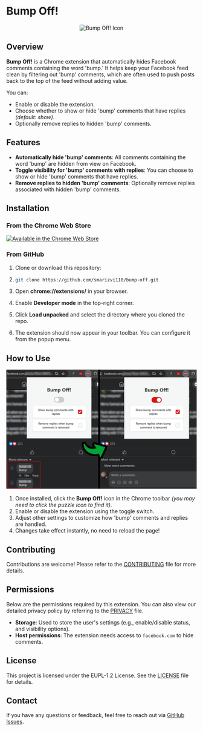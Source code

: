 # Bump Off!

<div align="center">
    <img src="Icons/icon.svg" alt="Bump Off! Icon">
</div>

## Overview

**Bump Off!** is a Chrome extension that automatically hides Facebook comments containing the word 'bump.' It helps keep your Facebook feed clean by filtering out 'bump' comments, which are often used to push posts back to the top of the feed without adding value.

You can:

- Enable or disable the extension.
- Choose whether to show or hide 'bump' comments that have replies *(default: show)*.
- Optionally remove replies to hidden 'bump' comments.

## Features

- **Automatically hide 'bump' comments**: All comments containing the word 'bump' are hidden from view on Facebook.
- **Toggle visibility for 'bump' comments with replies**: You can choose to show or hide 'bump' comments that have replies.
- **Remove replies to hidden 'bump' comments**: Optionally remove replies associated with hidden 'bump' comments.

## Installation

### From the Chrome Web Store

[![Available in the Chrome Web Store](https://developer.chrome.com/static/docs/webstore/branding/image/HRs9MPufa1J1h5glNhut.png)](https://chromewebstore.google.com/detail/bump-off/dlbcdmgkiplfhpaadbdfaenecklpadgo)

### From GitHub

1. Clone or download this repository:
2. 
    ```zsh
    git clone https://github.com/smarizvi110/bump-off.git
    ```

3. Open **chrome://extensions/** in your browser.
4. Enable **Developer mode** in the top-right corner.
5. Click **Load unpacked** and select the directory where you cloned the repo.
6. The extension should now appear in your toolbar. You can configure it from the popup menu.

## How to Use

![Bump Off! Screenshot](Screenshots/Screenshot_Demo.png)

1. Once installed, click the **Bump Off!** icon in the Chrome toolbar *(you may need to click the puzzle icon to find it)*.
2. Enable or disable the extension using the toggle switch.
3. Adjust other settings to customize how 'bump' comments and replies are handled.
4. Changes take effect instantly, no need to reload the page!

## Contributing

Contributions are welcome! Please refer to the [CONTRIBUTING](CONTRIBUTING.md) file for more details.

## Permissions

Below are the permissions required by this extension. You can also view our detailed privacy policy by referring to the [PRIVACY](PRIVACY.md) file. 

- **Storage**: Used to store the user's settings (e.g., enable/disable status, and visibility options).
- **Host permissions**: The extension needs access to `facebook.com` to hide comments.

## License

This project is licensed under the EUPL-1.2 License. See the [LICENSE](LICENSE) file for details.

## Contact

If you have any questions or feedback, feel free to reach out via [GitHub Issues](https://github.com/smarizvi/bump-off/issues).
